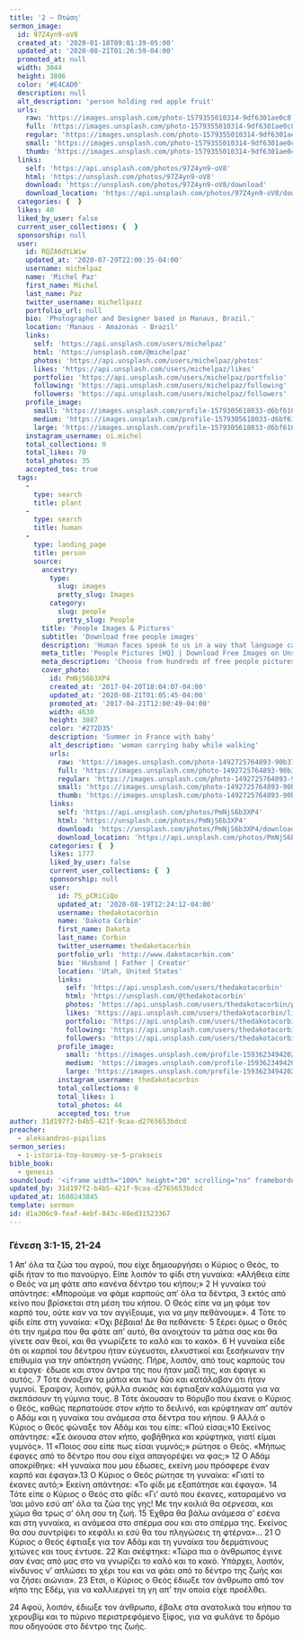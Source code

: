 ```yaml
---
title: '2 – Πτώση'
sermon_image:
  id: 97Z4yn9-oV8
  created_at: '2020-01-18T09:01:39-05:00'
  updated_at: '2020-08-21T01:26:59-04:00'
  promoted_at: null
  width: 3044
  height: 3806
  color: '#E4CAD0'
  description: null
  alt_description: 'person holding red apple fruit'
  urls:
    raw: 'https://images.unsplash.com/photo-1579355010314-9df6301ae0c8?ixlib=rb-1.2.1&ixid=eyJhcHBfaWQiOjE2Mzc0OX0'
    full: 'https://images.unsplash.com/photo-1579355010314-9df6301ae0c8?ixlib=rb-1.2.1&q=85&fm=jpg&crop=entropy&cs=srgb&ixid=eyJhcHBfaWQiOjE2Mzc0OX0'
    regular: 'https://images.unsplash.com/photo-1579355010314-9df6301ae0c8?ixlib=rb-1.2.1&q=80&fm=jpg&crop=entropy&cs=tinysrgb&w=1080&fit=max&ixid=eyJhcHBfaWQiOjE2Mzc0OX0'
    small: 'https://images.unsplash.com/photo-1579355010314-9df6301ae0c8?ixlib=rb-1.2.1&q=80&fm=jpg&crop=entropy&cs=tinysrgb&w=400&fit=max&ixid=eyJhcHBfaWQiOjE2Mzc0OX0'
    thumb: 'https://images.unsplash.com/photo-1579355010314-9df6301ae0c8?ixlib=rb-1.2.1&q=80&fm=jpg&crop=entropy&cs=tinysrgb&w=200&fit=max&ixid=eyJhcHBfaWQiOjE2Mzc0OX0'
  links:
    self: 'https://api.unsplash.com/photos/97Z4yn9-oV8'
    html: 'https://unsplash.com/photos/97Z4yn9-oV8'
    download: 'https://unsplash.com/photos/97Z4yn9-oV8/download'
    download_location: 'https://api.unsplash.com/photos/97Z4yn9-oV8/download'
  categories: {  }
  likes: 40
  liked_by_user: false
  current_user_collections: {  }
  sponsorship: null
  user:
    id: RQZA6dtLWiw
    updated_at: '2020-07-29T22:00:35-04:00'
    username: michelpaz
    name: 'Michel Paz'
    first_name: Michel
    last_name: Paz
    twitter_username: michellpazz
    portfolio_url: null
    bio: 'Photographer and Designer based in Manaus, Brazil.'
    location: 'Manaus - Amazonas - Brazil'
    links:
      self: 'https://api.unsplash.com/users/michelpaz'
      html: 'https://unsplash.com/@michelpaz'
      photos: 'https://api.unsplash.com/users/michelpaz/photos'
      likes: 'https://api.unsplash.com/users/michelpaz/likes'
      portfolio: 'https://api.unsplash.com/users/michelpaz/portfolio'
      following: 'https://api.unsplash.com/users/michelpaz/following'
      followers: 'https://api.unsplash.com/users/michelpaz/followers'
    profile_image:
      small: 'https://images.unsplash.com/profile-1579305618033-d6bf610ae8ceimage?ixlib=rb-1.2.1&q=80&fm=jpg&crop=faces&cs=tinysrgb&fit=crop&h=32&w=32'
      medium: 'https://images.unsplash.com/profile-1579305618033-d6bf610ae8ceimage?ixlib=rb-1.2.1&q=80&fm=jpg&crop=faces&cs=tinysrgb&fit=crop&h=64&w=64'
      large: 'https://images.unsplash.com/profile-1579305618033-d6bf610ae8ceimage?ixlib=rb-1.2.1&q=80&fm=jpg&crop=faces&cs=tinysrgb&fit=crop&h=128&w=128'
    instagram_username: oi.michel
    total_collections: 0
    total_likes: 70
    total_photos: 35
    accepted_tos: true
  tags:
    -
      type: search
      title: plant
    -
      type: search
      title: human
    -
      type: landing_page
      title: person
      source:
        ancestry:
          type:
            slug: images
            pretty_slug: Images
          category:
            slug: people
            pretty_slug: People
        title: 'People Images & Pictures'
        subtitle: 'Download free people images'
        description: 'Human faces speak to us in a way that language cannot. Everyone recognize a smile, a frown, tears. Unsplash has the finest selection of people images on the web: high-def and curated for quality. Family, friends, men, women, Unsplash has photos for all.'
        meta_title: 'People Pictures [HQ] | Download Free Images on Unsplash'
        meta_description: 'Choose from hundreds of free people pictures. Download HD people photos for free on Unsplash.'
        cover_photo:
          id: PmNjS6b3XP4
          created_at: '2017-04-20T18:04:07-04:00'
          updated_at: '2020-08-21T01:05:45-04:00'
          promoted_at: '2017-04-21T12:00:49-04:00'
          width: 4630
          height: 3087
          color: '#272D35'
          description: 'Summer in France with baby'
          alt_description: 'woman carrying baby while walking'
          urls:
            raw: 'https://images.unsplash.com/photo-1492725764893-90b379c2b6e7?ixlib=rb-1.2.1'
            full: 'https://images.unsplash.com/photo-1492725764893-90b379c2b6e7?ixlib=rb-1.2.1&q=85&fm=jpg&crop=entropy&cs=srgb'
            regular: 'https://images.unsplash.com/photo-1492725764893-90b379c2b6e7?ixlib=rb-1.2.1&q=80&fm=jpg&crop=entropy&cs=tinysrgb&w=1080&fit=max'
            small: 'https://images.unsplash.com/photo-1492725764893-90b379c2b6e7?ixlib=rb-1.2.1&q=80&fm=jpg&crop=entropy&cs=tinysrgb&w=400&fit=max'
            thumb: 'https://images.unsplash.com/photo-1492725764893-90b379c2b6e7?ixlib=rb-1.2.1&q=80&fm=jpg&crop=entropy&cs=tinysrgb&w=200&fit=max'
          links:
            self: 'https://api.unsplash.com/photos/PmNjS6b3XP4'
            html: 'https://unsplash.com/photos/PmNjS6b3XP4'
            download: 'https://unsplash.com/photos/PmNjS6b3XP4/download'
            download_location: 'https://api.unsplash.com/photos/PmNjS6b3XP4/download'
          categories: {  }
          likes: 1777
          liked_by_user: false
          current_user_collections: {  }
          sponsorship: null
          user:
            id: 7S_pCRiCiQo
            updated_at: '2020-08-19T12:24:12-04:00'
            username: thedakotacorbin
            name: 'Dakota Corbin'
            first_name: Dakota
            last_name: Corbin
            twitter_username: thedakotacorbin
            portfolio_url: 'http://www.dakotacorbin.com'
            bio: 'Husband | Father | Creator'
            location: 'Utah, United States'
            links:
              self: 'https://api.unsplash.com/users/thedakotacorbin'
              html: 'https://unsplash.com/@thedakotacorbin'
              photos: 'https://api.unsplash.com/users/thedakotacorbin/photos'
              likes: 'https://api.unsplash.com/users/thedakotacorbin/likes'
              portfolio: 'https://api.unsplash.com/users/thedakotacorbin/portfolio'
              following: 'https://api.unsplash.com/users/thedakotacorbin/following'
              followers: 'https://api.unsplash.com/users/thedakotacorbin/followers'
            profile_image:
              small: 'https://images.unsplash.com/profile-1593623494202-55ffc4dc725cimage?ixlib=rb-1.2.1&q=80&fm=jpg&crop=faces&cs=tinysrgb&fit=crop&h=32&w=32'
              medium: 'https://images.unsplash.com/profile-1593623494202-55ffc4dc725cimage?ixlib=rb-1.2.1&q=80&fm=jpg&crop=faces&cs=tinysrgb&fit=crop&h=64&w=64'
              large: 'https://images.unsplash.com/profile-1593623494202-55ffc4dc725cimage?ixlib=rb-1.2.1&q=80&fm=jpg&crop=faces&cs=tinysrgb&fit=crop&h=128&w=128'
            instagram_username: thedakotacorbin
            total_collections: 0
            total_likes: 1
            total_photos: 44
            accepted_tos: true
author: 31d197f2-b4b5-421f-9caa-d2765653bdcd
preacher:
  - aleksandros-pipilios
sermon_series:
  - i-istoria-toy-kosmoy-se-5-prakseis
bible_book:
  - genesis
soundcloud: '<iframe width="100%" height="20" scrolling="no" frameborder="no" allow="autoplay" src="https://w.soundcloud.com/player/?url=https%3A//api.soundcloud.com/tracks/704385874%3Fsecret_token%3Ds-nRmoh&color=%23ff5500&inverse=false&auto_play=false&show_user=true"></iframe>'
updated_by: 31d197f2-b4b5-421f-9caa-d2765653bdcd
updated_at: 1600243845
template: sermon
id: d1a306c9-feaf-4ebf-843c-60ed31523367
---
```

### Γένεση 3:1-15, 21-24

1 Απ’ όλα τα ζώα του αγρού, που είχε δημιουργήσει ο Κύριος ο Θεός, το φίδι ήταν το πιο πανούργο. Είπε λοιπόν το φίδι στη γυναίκα: «Αλήθεια είπε ο Θεός να μη φάτε απο κανένα δέντρο του κήπου;» 2 Η γυναίκα τού απάντησε: «Μπορούμε να φάμε καρπούς απ’ όλα τα δέντρα, 3 εκτός από κείνο που βρίσκεται στη μέση του κήπου. Ο Θεός είπε να μη φάμε τον καρπό του, ούτε καν να τον αγγίξουμε, για να μην πεθάνουμε». 4 Τότε το φίδι είπε στη γυναίκα: «Όχι βέβαια! Δε θα πεθάνετε· 5 ξέρει όμως ο Θεός ότι την ημέρα που θα φάτε απ’ αυτό, θα ανοιχτούν τα μάτια σας και θα γίνετε σαν θεοί, και θα γνωρίζετε το καλό και το κακό». 6 Η γυναίκα είδε ότι οι καρποί του δέντρου ήταν εύγευστοι, ελκυστικοί και ξεσήκωναν την επιθυμία για την απόκτηση γνώσης. Πήρε, λοιπόν, από τους καρπούς του κι έφαγε· έδωσε και στον άντρα της που ήταν μαζί της, και έφαγε κι αυτός. 7 Τότε άνοιξαν τα μάτια και των δύο και κατάλαβαν ότι ήταν γυμνοί. Έραψαν, λοιπόν, φύλλα συκιάς και έφτιαξαν καλύμματα για να σκεπάσουν τη γύμνια τους. 8 Τότε άκουσαν το θόρυβο που έκανε ο Κύριος ο Θεός, καθώς περπατούσε στον κήπο το δειλινό, και κρύφτηκαν απ’ αυτόν ο Αδάμ και η γυναίκα του ανάμεσα στα δέντρα του κήπου. 9 Αλλά ο Κύριος ο Θεός φώναξε τον Αδάμ και του είπε: «Πού είσαι;»10 Εκείνος απάντησε: «Σε άκουσα στον κήπο, φοβήθηκα και κρύφτηκα, γιατί είμαι γυμνός». 11 «Ποιος σου είπε πως είσαι γυμνός;» ρώτησε ο Θεός. «Μήπως έφαγες από το δέντρο που σου είχα απαγορέψει να φας;» 12 Ο Αδάμ αποκρίθηκε: «Η γυναίκα που μου έδωσες, εκείνη μου πρόσφερε έναν καρπό και έφαγα».13 Ο Κύριος ο Θεός ρώτησε τη γυναίκα: «Γιατί το έκανες αυτό;» Εκείνη απάντησε: «Το φίδι με εξαπάτησε και έφαγα». 14 Τότε είπε ο Κύριος ο Θεός στο φίδι: «Γι’ αυτό που έκανες, καταραμένο να ’σαι μόνο εσύ απ’ όλα τα ζώα της γης! Με την κοιλιά θα σέρνεσαι, και χώμα θα τρως σ’ όλη σου τη ζωή. 15 Έχθρα θα βάλω ανάμεσα σ’ εσένα και στη γυναίκα, κι ανάμεσα στο σπέρμα σου και στο σπέρμα της. Εκείνος θα σου συντρίψει το κεφάλι κι εσύ θα του πληγώσεις τη φτέρνα»… 21 Ο Κύριος ο Θεός έφτιαξε για τον Αδάμ και τη γυναίκα του δερμάτινους χιτώνες και τους έντυσε. 22 Και σκέφτηκε: «Τώρα πια ο άνθρωπος έγινε σαν ένας από μας στο να γνωρίζει το καλό και το κακό. Υπάρχει, λοιπόν, κίνδυνος ν’ απλώσει το χέρι του και να φάει από το δέντρο της ζωής και να ζήσει αιώνια». 23 Ετσι, ο Κύριος ο Θεός έδιωξε τον άνθρωπο από τον κήπο της Εδέμ, για να καλλιεργεί τη γη απ’ την οποία είχε προέλθει.

24 Αφού, λοιπόν, έδιωξε τον άνθρωπο, έβαλε στα ανατολικά του κήπου τα χερουβίμ και το πύρινο περιστρεφόμενο ξίφος, για να φυλάνε το δρόμο που οδηγούσε στο δέντρο της ζωής.